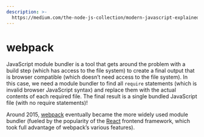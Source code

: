 ```yaml
---
description: >-
  https://medium.com/the-node-js-collection/modern-javascript-explained-for-dinosaurs-f695e9747b70
---
```


# webpack

 JavaScript module bundler is a tool that gets around the problem with a build step \(which has access to the file system\) to create a final output that is browser compatible \(which doesn’t need access to the file system\). In this case, we need a module bundler to find all `require` statements \(which is invalid browser JavaScript syntax\) and replace them with the actual contents of each required file. The final result is a single bundled JavaScript file \(with no require statements\)!



Around 2015, [webpack](https://webpack.github.io/) eventually became the more widely used module bundler \(fueled by the popularity of the [React](https://reactjs.org/) frontend framework, which took full advantage of webpack’s various features\).

